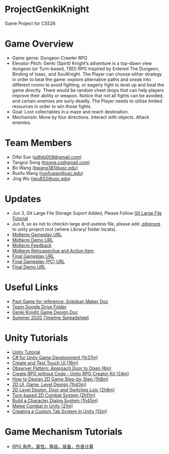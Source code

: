 # ProjectGenkiKnight
Game Project for CS526

# Game Overview
- Game genre: Dungeon Crawler RPG
- Elevator Pitch: Genki (Spirit) Knight’s adventure is a top-down view dungeon (or Turn-based, TBD) RPG inspired by Entered The Dungeon, Binding of Isaac, and SoulKnight. The Player can choose either strategy in order to beat the game: explore alternative paths and sneak into different rooms to avoid fighting, or eagerly fight to level up and beat the game directly. There would be random chest drops that can help players improve their ability or weapon. Notice that not all fights can be avoided, and certain enemies are surly deadly. The Player needs to utilize limited resources in order to win those fights.
- Goal: Loot collectables in a maze and reach destination.
- Mechanism: Move by four directions. Interact with objects. Attack enemies. 

# Team Members 
- Difei Sun (sdfqb009@gmail.com)
- Tangrui Song (trsong.cs@gmail.com)
- Bo Wang (bwang381@usc.edu)
- Ruofu Wang (ruofuwan@usc.edu)
- Jing Wu (jwu832@usc.edu)

# Updates
- Jun 3, Git Large File Storage Suport Added, Please Follow [Git Large File Tutorial](https://git-lfs.github.com)
- Jun 8, so as not to checkin large and useless file, please add [.gitignore](https://raw.githubusercontent.com/github/gitignore/master/Unity.gitignore) to unity project root (where Library/ folder locats). 
- [Midterm Gameplay URL](https://trsong.github.io/Genki/)
- [Midterm Demo URL](https://youtu.be/IxvhfoNQp0M)
- [Midterm Feedback](https://docs.google.com/spreadsheets/d/18kGByc2Ii6ljpb96uCYr5Rlkjbwpx9p4YnHPvyBx15A/edit#gid=469799691)
- [Midterm Retrospective and Action Item](https://docs.google.com/document/d/1Njw5Zg228YvnD1VRBEBNodk5F-VKkmDng-UpH6ZbBjg/edit#)
- [Final Gameplay URL](https://trsong.github.io/GenkiFinal/)
- [Final Gameplay (PC) URL](https://trsong.github.io/GenkiFinalPC/)
- [Final Demo URL](https://youtu.be/D6v638a48k4)


# Useful Links
- [Past Game for reference: Sokoban Maker Doc](https://docs.google.com/document/d/1dyBqnhk4F1RAbA_PRE2AHykSwVB3C539JTvrGWFR0VU/edit?ts=5e2fa577)
- [Team Google Drive Folder](https://drive.google.com/drive/u/1/folders/1R-VwvLrCZWiXOCyRUebD0GwZyeoLZqsF?ths=true)
- [Genki Knight Game Design Doc](https://docs.google.com/document/d/1ryU52AjVxunFS0ZSDkMdQ4VcuS7VKO-uNt1n1mvX2F0/edit)
- [Summer 2020 Timeline Spreadsheet](https://docs.google.com/spreadsheets/d/1jR4iXEzNPoJqX1PyxELs-ugP6esbVkPoEOy3EXhyLPE/edit#gid=781202858)

# Unity Tutorials
- [Unity Tutorial](https://www.youtube.com/playlist?list=PLPV2KyIb3jR5QFsefuO2RlAgWEz6EvVi6)
- [C# for Unity Game Development (1h37m)](https://www.linkedin.com/learning/c-sharp-for-unity-game-development/welcome?u=76870426)
- [Create and Test Touch UI (16m)](https://youtu.be/bp2PiFC9sSs)
- [Observer Pattern: Approach Door to Open (8m)](https://youtu.be/gx0Lt4tCDE0)
- [Create RPG without Code - Unity RPG Creator Kit (24m)](https://youtu.be/wnzJ06Y8mdg)
- [How to Design 2D Game Step-by-Step (1h8m)](https://www.linkedin.com/learning/2d-game-design-and-development-essential-training/welcome?u=76870426)
- [2D UI, Game, Level Design (1h43m)](https://www.linkedin.com/learning/cert-prep-unity-ui-and-2d-games/create-intuitive-ui-and-2d-games?u=76870426)
- [2D Level Design, Door and Switches Loic (2h8m)](https://www.linkedin.com/learning/unity-5-2d-level-design/welcome?u=76870426)
- [Turn-based 2D Combat System (2h11m)](https://www.linkedin.com/learning/unity-5-2d-combat-in-an-rpg-game/welcome?u=76870426)
- [Build a Character Dialog System (1h45m)](https://www.linkedin.com/learning/unity-5-build-a-character-dialogue-system/welcome?u=76870426)
- [Melee Combat in Unity (21m)](https://youtu.be/sPiVz1k-fEs)
- [Creating a Custom Tab System in Unity (13m)](https://youtu.be/211t6r12XPQ)

# Game Mechanism Tutorials
- [RPG 角色，属性，等级，装备，伤害计算](https://www.bilibili.com/read/cv3815187/)

